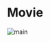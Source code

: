 # Movie

![main](https://user-images.githubusercontent.com/76277232/110743318-33686500-827b-11eb-9d27-5c2cdb8b0df2.png)
